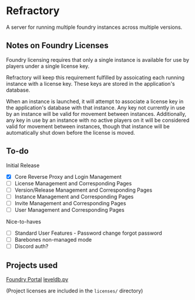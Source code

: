 # Refractory

A server for running multiple foundry instances across multiple versions.

## Notes on Foundry Licenses

Foundry licensing requires that only a single instance is available for use by players under a single license key.

Refractory will keep this requirement fulfilled by assoicating each running instance with a license key. These keys
are stored in the application's database.

When an instance is launched, it will attempt to associate a license key in the application's database with that instance.
Any key not currently in use by an instance will be valid for movement between instances.
Additionally, any key in use by an instance with no active players on it will be considered valid for movement between instances, 
though that instance will be automatically shut down before the license is moved.

## To-do

Initial Release
- [X] Core Reverse Proxy and Login Management
- [ ] License Management and Corresponding Pages
- [ ] Version/Release Management and Corresponding Pages
- [ ] Instance Management and Corresponding Pages
- [ ] Invite Management and Corresponding Pages
- [ ] User Management and Corresponding Pages

Nice-to-haves
- [ ] Standard User Features - Password change forgot password
- [ ] Barebones non-managed mode
- [ ] Discord auth?

## Projects used

[Foundry Portal](https://github.com/Daxiongmao87/foundry-portal)
[leveldb.py](https://github.com/jtolio/leveldb-py)

(Project licenses are included in the `licenses/` directory)
